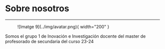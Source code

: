 # Sobre nosotros
---

<figure markdown>
  ![Imatge 9](../img/avatar.png){ width="200" }
  <!-- <figcaption>Rack de comunicaciones</figcaption> -->
</figure> 

Somos el grupo 1 de Inovación e Investigación docente del master de profesorado de secundaria del curso 23-24
<!-- Soy Pedro Santarrufina, profesor de informática en el IES Veles e Vents de Torrent y soy aficionado a la fotografía. -->